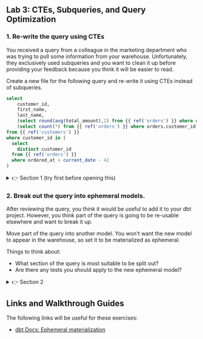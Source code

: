 ## Lab 3: CTEs, Subqueries, and Query Optimization

### 1. Re-write the query using CTEs

You received a query from a colleague in the marketing department who was trying to pull some information from your warehouse. Unfortunately, they exclusively used subqueries and you want to clean it up before providing your feedback because you think it will be easier to read.

Create a new file for the following query and re-write it using CTEs instead of subqueries.

```sql
select
    customer_id,
    first_name,
    last_name,
    (select round(avg(total_amount),2) from {{ ref('orders') }} where orders.customer_id = customers.customer_id and ordered_at > current_date - 180) as avg_order_amount,
    (select count(*) from {{ ref('orders') }} where orders.customer_id = customers.customer_id and ordered_at > current_date - 180) as order_count
from {{ ref('customers') }}
where customer_id in (
  select
    distinct customer_id
  from {{ ref('orders') }}
  where ordered_at > current_date - 42
)
```
<details>
  <summary>👉 Section 1 (try first before opening this)</summary>

  (1) Create a file in the `models/` directory called `seven_week_active_customers.sql` and put the query above in it.
  (2) There are two bits that we feel we could re-factor into CTEs. The first is the subquery in the `where` clause. We can also join it instead of doing a `where customer_id in`. We can pull this out so that our file looks as follows:
  ```sql
  with customers as (
    select
      *
    from {{ ref('customers') }}
  ),

  seven_weeks as (
    select distinct
      customer_id
    from {{ ref('orders') }}
    where ordered_at > current_date - 42
  )

  select
      customers.customer_id,
      customers.first_name,
      customers.last_name,
      (select round(avg(total_amount),2) from {{ ref('orders') }} where orders.customer_id = customers.customer_id and ordered_at > current_date - 180) as avg_order_amount,
      (select count(*) from {{ ref('orders') }} where orders.customer_id = customers.customer_id and ordered_at > current_date - 180) as order_count
  from customers
  inner join seven_weeks on (customers.customer_id = seven_weeks.customer_id)
  ```
  (3) The second section we can pull out is the two metric columns that are calculated with subqueries. These can be done an aggregate and a join. It would leave our file as follows:
  ```sql
  with customers as (
    select
      *
    from {{ ref('customers') }}
  ),

  seven_weeks as (
    select distinct
      customer_id
    from {{ ref('orders') }}
    where ordered_at > current_date - 42
  ),
  
  half_year as (
    select
      customer_id,
      round(avg(total_amount),2) as avg_order_amount,
      count(*) as order_count
    from {{ ref('orders') }}
    where ordered_at > current_date - 180
    group by 1
  )

  select
      customers.customer_id,
      customers.first_name,
      customers.last_name,
      half_year.avg_order_amount,
      half_year.order_count
  from customers
  left join half_year on (customers.customer_id = half_year.customer_id)
  inner join seven_weeks on (customers.customer_id = seven_weeks.customer_id)
  ```
  (3) Execute `dbt run -s +seven_week_active_customers` to make sure your model runs successfully.
</details>

### 2. Break out the query into ephemeral models.

After reviewing the query, you think it would be useful to add it to your dbt project. However, you think part of the query is going to be re-usable elsewhere and want to break it up.

Move part of the query into another model. You won't want the new model to appear in the warehouse, so set it to be materialized as ephemeral.

Things to think about:

* What section of the query is most suitable to be split out?
* Are there any tests you should apply to the new ephemeral model?

<details>
  <summary>👉 Section 2</summary>

  (1) Create two new `.sql` files for the CTEs and move the SQL from the CTEs across into them.

  (2) Re-factor the initial file by replacing the code in the CTEs with `select *` queries from the new models.

  (3) Add a config to the two new models so that they get `materialized` as `ephemeral`.

  (4) Execute `dbt run -s +seven_week_active_customers` to make sure your model runs successfully.
</details>

## Links and Walkthrough Guides

The following links will be useful for these exercises:

* [dbt Docs: Ephemeral materialization](https://docs.getdbt.com/docs/building-a-dbt-project/building-models/materializations/#ephemeral)
